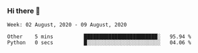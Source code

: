 ### Hi there 👋

<!--START_SECTION:waka-->
```text
Week: 02 August, 2020 - 09 August, 2020

Other    5 mins          ████████████████████████░   95.94 % 
Python   0 secs          █░░░░░░░░░░░░░░░░░░░░░░░░   04.06 %
```
<!--END_SECTION:waka-->

<!--
**arlenxuzj/arlenxuzj** is a ✨ _special_ ✨ repository because its `README.md` (this file) appears on your GitHub profile.

Here are some ideas to get you started:

- 🔭 I’m currently working on ...
- 🌱 I’m currently learning ...
- 👯 I’m looking to collaborate on ...
- 🤔 I’m looking for help with ...
- 💬 Ask me about ...
- 📫 How to reach me: ...
- 😄 Pronouns: ...
- ⚡ Fun fact: ...
-->

